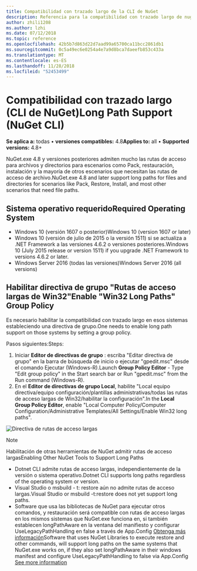 ```yaml
---
title: Compatibilidad con trazado largo de la CLI de NuGet
description: Referencia para la compatibilidad con trazado largo de nuget.exe
author: zhili1208
ms.author: lzhi
ms.date: 07/12/2018
ms.topic: reference
ms.openlocfilehash: 42b5b7d863d22d7aad99a65700ca11bcc2861db1
ms.sourcegitcommit: 0c5a49ec6e0254a4e7a9d8bca7daeefb853c433a
ms.translationtype: MT
ms.contentlocale: es-ES
ms.lasthandoff: 11/28/2018
ms.locfileid: "52453499"
---
```

# <a name="long-path-support-nuget-cli"></a><span data-ttu-id="f9898-103">Compatibilidad con trazado largo (CLI de NuGet)</span><span class="sxs-lookup"><span data-stu-id="f9898-103">Long Path Support (NuGet CLI)</span></span>

<span data-ttu-id="f9898-104">**Se aplica a:** todas &bullet; **versiones compatibles:** 4.8</span><span class="sxs-lookup"><span data-stu-id="f9898-104">**Applies to:** all &bullet; **Supported versions:** 4.8+</span></span>

<span data-ttu-id="f9898-105">NuGet.exe 4.8 y versiones posteriores admiten mucho las rutas de acceso para archivos y directorios para escenarios como Pack, restauración, instalación y la mayoría de otros escenarios que necesitan las rutas de acceso de archivo.</span><span class="sxs-lookup"><span data-stu-id="f9898-105">NuGet.exe 4.8 and later support long paths for files and directories for scenarios like Pack, Restore, Install, and most other scenarios that need file paths.</span></span>

## <a name="required-operating-system"></a><span data-ttu-id="f9898-106">Sistema operativo requerido</span><span class="sxs-lookup"><span data-stu-id="f9898-106">Required Operating System</span></span>

-   <span data-ttu-id="f9898-107">Windows 10 (versión 1607 o posterior)</span><span class="sxs-lookup"><span data-stu-id="f9898-107">Windows 10 (version 1607 or later)</span></span>
-   <span data-ttu-id="f9898-108">Windows 10 (versión de julio de 2015 o la versión 1511) si se actualiza a .NET Framework a las versiones 4.6.2 o versiones posteriores.</span><span class="sxs-lookup"><span data-stu-id="f9898-108">Windows 10 (July 2015 release or version 1511) if you upgrade .NET Framework to versions 4.6.2 or later.</span></span>
-   <span data-ttu-id="f9898-109">Windows Server 2016 (todas las versiones)</span><span class="sxs-lookup"><span data-stu-id="f9898-109">Windows Server 2016 (all versions)</span></span>

## <a name="enable-win32-long-paths-group-policy"></a><span data-ttu-id="f9898-110">Habilitar directiva de grupo "Rutas de acceso largas de Win32"</span><span class="sxs-lookup"><span data-stu-id="f9898-110">Enable "Win32 Long Paths" Group Policy</span></span>

<span data-ttu-id="f9898-111">Es necesario habilitar la compatibilidad con trazado largo en esos sistemas estableciendo una directiva de grupo.</span><span class="sxs-lookup"><span data-stu-id="f9898-111">One needs to enable long path support on those systems by setting a group policy.</span></span>

<span data-ttu-id="f9898-112">Pasos siguientes:</span><span class="sxs-lookup"><span data-stu-id="f9898-112">Steps:</span></span>
1. <span data-ttu-id="f9898-113">Iniciar **Editor de directivas de grupo** : escriba "Editar directiva de grupo" en la barra de búsqueda de inicio o ejecutar "gpedit.msc" desde el comando Ejecutar (Windows-R).</span><span class="sxs-lookup"><span data-stu-id="f9898-113">Launch **Group Policy Editor** - Type "Edit group policy" in the Start search bar or Run "gpedit.msc" from the Run command (Windows-R).</span></span>
2. <span data-ttu-id="f9898-114">En el **Editor de directivas de grupo Local**, habilite "Local equipo directiva/equipo configuración/plantillas administrativas/todas las rutas de acceso largas de Win32/habilitar la configuración".</span><span class="sxs-lookup"><span data-stu-id="f9898-114">In the **Local Group Policy Editor**, enable "Local Computer Policy/Computer Configuration/Administrative Templates/All Settings/Enable Win32 long paths".</span></span>

![Directiva de rutas de acceso largas](media/LongPathPolicy.png)


> [!Note]
> <span data-ttu-id="f9898-116">Habilitación de otras herramientas de NuGet admitir rutas de acceso largas</span><span class="sxs-lookup"><span data-stu-id="f9898-116">Enabling Other NuGet Tools to Support Long Paths</span></span>
>
> -   <span data-ttu-id="f9898-117">Dotnet CLI admite rutas de acceso largas, independientemente de la versión o sistema operativo.</span><span class="sxs-lookup"><span data-stu-id="f9898-117">Dotnet CLI supports long paths regardless of the operating system or version.</span></span>
> -   <span data-ttu-id="f9898-118">Visual Studio o msbuild - t: restore aún no admite rutas de acceso largas.</span><span class="sxs-lookup"><span data-stu-id="f9898-118">Visual Studio or msbuild -t:restore does not yet support long paths.</span></span>
> -   <span data-ttu-id="f9898-119">Software que usa las bibliotecas de NuGet para ejecutar otros comandos, y restauración será compatible con rutas de acceso largas en los mismos sistemas que NuGet.exe funciona en, si también establecen longPathAware en la ventana del manifiesto y configurar UseLegacyPathHandling en false a través de App.Config [ Obtenga más información](https://blogs.msdn.microsoft.com/jeremykuhne/2016/07/30/net-4-6-2-and-long-paths-on-windows-10/)</span><span class="sxs-lookup"><span data-stu-id="f9898-119">Software that uses NuGet Libraries to execute restore and other commands, will support long paths on the same systems that NuGet.exe works on, if they also set longPathAware in their windows manifest and configure UseLegacyPathHandling to false via App.Config [See more information](https://blogs.msdn.microsoft.com/jeremykuhne/2016/07/30/net-4-6-2-and-long-paths-on-windows-10/)</span></span>


